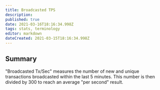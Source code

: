 ```yaml
---
title: Broadcasted TPS                                          
description:                                          
published: true                                       
date: 2021-03-16T18:16:34.998Z                        
tags: stats, terminology                                
editor: markdown                                   
dateCreated: 2021-03-15T18:16:34.998Z 
---
```


## Summary

"Broadcasted Tx/Sec" measures the number of new and unique transactions broadcasted within the last 5 minutes. This number is then divided by 300 to reach an average "per second" result.
